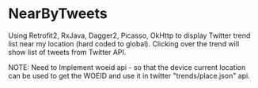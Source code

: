 # NearByTweets


Using Retrofit2, RxJava, Dagger2, Picasso, OkHttp to display Twitter trend list near my location (hard coded to global). Clicking over the trend will show list of tweets from Twitter API.

NOTE: Need to Implement woeid api - so that the device current location can be used to get the WOEID and use it in twitter "trends/place.json" api.
